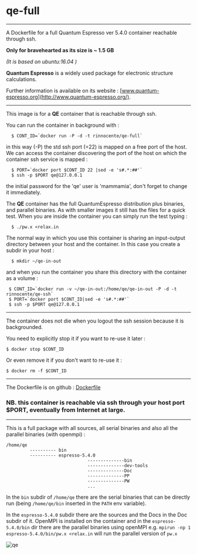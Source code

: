 # qe-full
---
A Dockerfile for  a full Quantum Espresso ver 5.4.0  container reachable through ssh.

**Only for bravehearted as its size is ~ 1.5 GB**

*(It is based on ubuntu:16.04 )*


**Quantum Espresso** is a widely used package for electronic structure calculations.

Further information is  available on its website : [www.quantum-espresso.org](http://www.quantum-espresso.org/).

---

This image is for a **QE** container that is reachable through ssh.

You can run the container in background  with :
```
  $ CONT_ID=`docker run -P -d -t rinnocente/qe-full`
```
in this way (-P) the std ssh port (=22) is mapped on a free port of the host. We can access the container discovering the port of the host on which the container ssh service is mapped :
```
  $ PORT=`docker port $CONT_ID 22 |sed -e 's#.*:##'`
  $ ssh -p $PORT qe@127.0.0.1
```
the initial password for the 'qe' user is 'mammamia', don't forget to change it immediately.

The **QE** container has the  full QuantumEspresso distribution plus binaries, and parallel binaries.
As with smaller images it still has the files for a quick test.
When you are inside the container you can simply run the test typing :
```
  $ ./pw.x <relax.in
```
The normal way in which you use this container is sharing an input-output directory between your host  and the container. In this case you create a subdir in your host :
```
  $ mkdir ~/qe-in-out
```
and when you run the container you share this directory with the container as a volume :
```
 $ CONT_ID=`docker run -v ~/qe-in-out:/home/qe/qe-in-out -P -d -t rinnocente/qe-ssh`
 $ PORT=`docker port $CONT_ID|sed -e 's#.*:##'`
 $ ssh -p $PORT qe@127.0.0.1
```
---
The container does not die when you logout the ssh session because it is backgrounded.

You need to explicitly stop it if you want to re-use it later :
```
$ docker stop $CONT_ID
```

Or even remove it if you don't want to re-use it :
```
$ docker rm -f $CONT_ID
```
---
The Dockerfile is on github : [Dockerfile](https://github.com/rinnocente/qe-full)

### NB. this container is reachable via ssh through **your host port $PORT**, eventually from Internet at large.

---
This is a full package with all sources, all  serial binaries and also all the parallel binaries (with openmpi) :
```
/home/qe 
         ---------- bin
         ---------- espresso-5.4.0
                               --------------bin
                               --------------dev-tools
                               --------------Doc
                               --------------PP
                               --------------PW
                               ...
```
In the `bin` subdir of ```/home/qe``` there are the serial binaries that can be directly run (being ```/home/qe/bin``` inserted in the ```PATH``` env variable).

In the ```espresso-5.4.0``` subdir there are the sources and the Docs in the Doc subdir of it.
OpenMPI is installed on the container and in the ```espresso-5.4.0/bin``` dir there are the parallel binaries using openMPI e.g.  ```mpirun -np 1 espresso-5.4.0/bin/pw.x <relax.in``` will run the parallel version of ```pw.x```





![qe](http://www.quantum-espresso.org/wp-content/uploads/2011/12/Quantum_espresso_logo.jpg)
